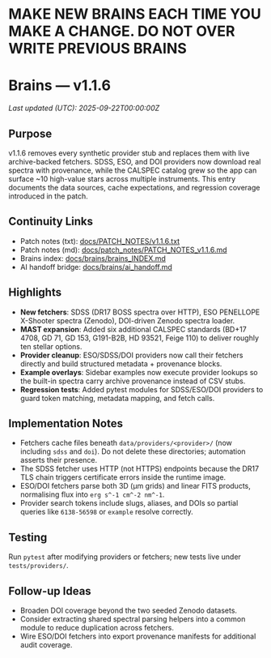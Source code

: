 # MAKE NEW BRAINS EACH TIME YOU MAKE A CHANGE. DO NOT OVER WRITE PREVIOUS BRAINS
# Brains — v1.1.6
_Last updated (UTC): 2025-09-22T00:00:00Z_

## Purpose
v1.1.6 removes every synthetic provider stub and replaces them with live archive-backed fetchers. SDSS, ESO, and DOI providers now download real spectra with provenance, while the CALSPEC catalog grew so the app can surface ~10 high-value stars across multiple instruments. This entry documents the data sources, cache expectations, and regression coverage introduced in the patch.

## Continuity Links
- Patch notes (txt): [docs/PATCH_NOTES/v1.1.6.txt](../PATCH_NOTES/v1.1.6.txt)
- Patch notes (md): [docs/patch_notes/PATCH_NOTES_v1.1.6.md](../patch_notes/PATCH_NOTES_v1.1.6.md)
- Brains index: [docs/brains/brains_INDEX.md](brains_INDEX.md)
- AI handoff bridge: [docs/brains/ai_handoff.md](ai_handoff.md)

## Highlights
- **New fetchers**: SDSS (DR17 BOSS spectra over HTTP), ESO PENELLOPE X-Shooter spectra (Zenodo), DOI-driven Zenodo spectra loader.
- **MAST expansion**: Added six additional CALSPEC standards (BD+17 4708, GD 71, GD 153, G191-B2B, HD 93521, Feige 110) to deliver roughly ten stellar options.
- **Provider cleanup**: ESO/SDSS/DOI providers now call their fetchers directly and build structured metadata + provenance blocks.
- **Example overlays**: Sidebar examples now execute provider lookups so the built-in spectra carry archive provenance instead of CSV stubs.
- **Regression tests**: Added pytest modules for SDSS/ESO/DOI providers to guard token matching, metadata mapping, and fetch calls.

## Implementation Notes
- Fetchers cache files beneath `data/providers/<provider>/` (now including `sdss` and `doi`). Do not delete these directories; automation asserts their presence.
- The SDSS fetcher uses HTTP (not HTTPS) endpoints because the DR17 TLS chain triggers certificate errors inside the runtime image.
- ESO/DOI fetchers parse both 3D (µm grids) and linear FITS products, normalising flux into `erg s^-1 cm^-2 nm^-1`.
- Provider search tokens include slugs, aliases, and DOIs so partial queries like `6138-56598` or `example` resolve correctly.

## Testing
Run `pytest` after modifying providers or fetchers; new tests live under `tests/providers/`.

## Follow-up Ideas
- Broaden DOI coverage beyond the two seeded Zenodo datasets.
- Consider extracting shared spectral parsing helpers into a common module to reduce duplication across fetchers.
- Wire ESO/DOI fetchers into export provenance manifests for additional audit coverage.
